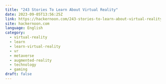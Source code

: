 ```yaml
---
title: "243 Stories To Learn About Virtual Reality"
date: 2023-09-05T13:56:25Z
link: https://hackernoon.com/243-stories-to-learn-about-virtual-reality?source=rss&utm_medium=RSS&utm_source=news.12bit.vn
site: hackernoon.com
language: English
category:
  - virtual-reality
  - learn
  - learn-virtual-reality
  - vr
  - metaverse
  - augmented-reality
  - technology
  - gaming
draft: false
---
```

